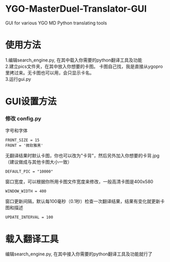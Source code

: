 # YGO-MasterDuel-Translator-GUI
GUI for various YGO MD Python translating tools

# 使用方法
1.编辑search_engine.py, 在其中载入你需要的python翻译工具及功能  
2.建立pics文件夹，在其中放入你想要的卡图。  卡图自己找，我是直接从ygopro里拷过来。无卡图也可以用，会只显示卡名。    
3.运行gui.py  

# GUI设置方法
### 修改 config.py  
字号和字体
```
FRONT_SIZE = 15
FRONT = '微软雅黑'
```
无翻译结果时默认卡图，你也可以改为"卡背"，然后另外加入你想要的卡背.jpg（建议做成与其他卡图大小一致）
```
DEFAULT_PIC = "10000"
```

窗口宽度，可以根据你所用卡图文件宽度来修改，一般高清卡图是400x580
```
WINDOW_WIDTH = 400
```
窗口更新间隔，默认每100毫秒（0.1秒）检查一次翻译结果，结果有变化就更新卡图和描述
```
UPDATE_INTERVAL = 100
```

# 载入翻译工具
编辑search_engine.py, 在其中接入你需要的python翻译工具及功能就行了

